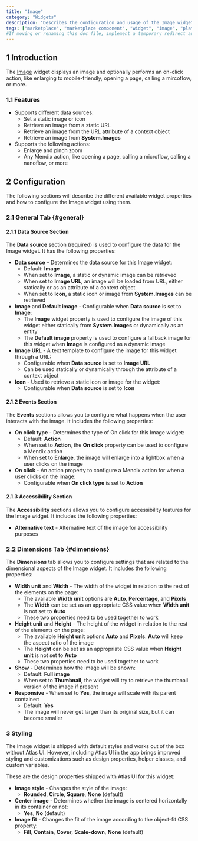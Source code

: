 ```yaml
---
title: "Image"
category: "Widgets"
description: "Describes the configuration and usage of the Image widget, which is available in the Mendix Marketplace."
tags: ["marketplace", "marketplace component", "widget", "image", "platform support"]
#If moving or renaming this doc file, implement a temporary redirect and let the respective team know they should update the URL in the product. See Mapping to Products for more details.
---
```


## 1 Introduction

The [Image]() widget displays an image and optionally performs an on-click action, like enlarging to mobile-friendly, opening a page, calling a mircoflow, or more.

### 1.1 Features

* Supports different data sources:
	* Set a static image or icon
	* Retrieve an image from a static URL
	* Retrieve an image from the URL attribute of a context object
	* Retrieve an image from **System.Images**
* Supports the following actions:
	* Enlarge and pinch zoom
	* Any Mendix action, like opening a page, calling a microflow, calling a nanoflow, or more

## 2 Configuration

The following sections will describe the different available widget properties and how to configure the Image widget using them.  

### 2.1 General Tab {#general}

#### 2.1.1 Data Source Section

The **Data source** section (required) is used to configure the data for the Image widget. It has the following properties:

* **Data source** – Determines the data source for this Image widget:
	*  Default: **Image**	
	*  When set to **Image**, a static or dynamic image can be retrieved
	*  When set to **Image URL**, an image will be loaded from URL, either statically or as an attribute of a context object
	*  When set to **Icon**, a static icon or image from **System.Images** can be retrieved
* **Image** and **Default image** - Configurable when **Data source** is set to **Image**:
	* The **Image** widget property is used to configure the image of this widget either statically from **System.Images** or dynamically as an entity
	* The **Default image** property is used to configure a fallback image for this widget when **Image** is configured as a dynamic image
* **Image URL** - A text template to configure the image for this widget through a URL:
	* Configurable when **Data source** is set to **Image URL**
	* Can be used statically or dynamically through the attribute of a context object
* **Icon** - Used to retrieve a static icon or image for the widget:
	* Configurable when **Data source** is set to **Icon**

#### 2.1.2 Events Section

The **Events** sections allows you to configure what happens when the user interacts with the image. It includes the following properties:

* **On click type** - Determines the type of On click for this Image widget:
	* Default: **Action**
	* When set to **Action**, the **On click** property can be used to configure a Mendix action
	* When set to **Enlarge**, the image will enlarge into a lightbox when a user clicks on the image
* **On click** - An action property to configure a Mendix action for when a user clicks on the image:
	* Configurable when **On click type** is set to **Action** 

#### 2.1.3 Accessibility Section

The **Accessibility** sections allows you to configure accessibility features for the Image widget. It includes the following properties:

* **Alternative text** - Alternative text of the image for accessibility purposes

### 2.2 Dimensions Tab {#dimensions}

The **Dimensions** tab allows you to configure settings that are related to the dimensional aspects of the Image widget. It includes the following properties:

* **Width unit** and **Width** - The width of the widget in relation to the rest of the elements on the page:
	* The available **Width unit** options are **Auto**, **Percentage**, and **Pixels**
	* The **Width** can be set as an appropriate CSS value when **Width unit** is not set to **Auto**
	* These two properties need to be used together to work
* **Height unit** and **Height** - The height of the widget in relation to the rest of the elements on the page:
	* The available **Height unit** options **Auto** and **Pixels**. **Auto** will keep the aspect ratio of the image
	* The **Height** can be set as an appropriate CSS value when **Height unit** is not set to **Auto**
	* These two properties need to be used together to work
* **Show** - Determines how the image will be shown:
	* Default: **Full image**
	* When set to **Thumbnail**, the widget will try to retrieve the thumbnail version of the image if present
* **Responsive** - When set to **Yes**, the image will scale with its parent container:
	* Default: **Yes**
	* The image will never get larger than its original size, but it can become smaller

### 3 Styling

The Image widget is shipped with default styles and works out of the box without Atlas UI. However, including Atlas UI in the app brings improved styling and customizations such as design properties, helper classes, and custom variables.

These are the design properties shipped with Atlas UI for this widget:

* **Image style** - Changes the style of the image:
	* **Rounded**, **Circle**, **Square**, **None** (default)
* **Center image** - Determines whether the image is centered horizontally in its container or not:
	* **Yes**, **No** (default) 
* **Image fit** - Changes the fit of the image according to the object-fit CSS property:
	* **Fill**, **Contain**, **Cover**, **Scale-down**, **None** (default) 
